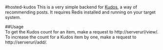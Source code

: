 #hosted-kudos
This is a very simple backend for [Kudos](https://github.com/masukomi/kudos), a way of recommending posts. It requires Redis installed and running on your target system.  

##Usage  
To get the Kudos count for an item, make a request to http://serverurl/view/<item-id>. To increase the count for a Kudos item by one, make a request to http://serverurl/add/<item-id>.
